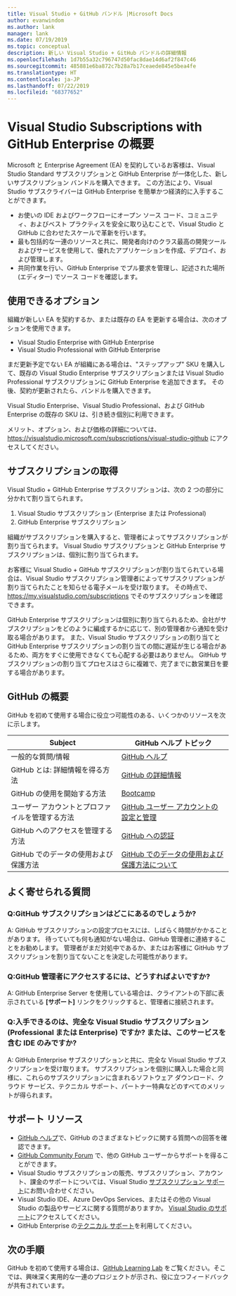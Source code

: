 ```yaml
---
title: Visual Studio + GitHub バンドル |Microsoft Docs
author: evanwindom
ms.author: lank
manager: lank
ms.date: 07/19/2019
ms.topic: conceptual
description: 新しい Visual Studio + GitHub バンドルの詳細情報
ms.openlocfilehash: 1d7b55a32c796747d50fac8dae14d6af2f847c46
ms.sourcegitcommit: 485881e6ba872c7b28a7b17ceaede845e5bea4fe
ms.translationtype: HT
ms.contentlocale: ja-JP
ms.lasthandoff: 07/22/2019
ms.locfileid: "68377652"
---
```

# <a name="introducing-visual-studio-subscriptions-with-github-enterprise"></a>Visual Studio Subscriptions with GitHub Enterprise の概要  

Microsoft と Enterprise Agreement (EA) を契約しているお客様は、Visual Studio Standard サブスクリプションと GitHub Enterprise が一体化した、新しいサブスクリプション バンドルを購入できます。 この方法により、Visual Studio サブスクライバーは GitHub Enterprise を簡単かつ経済的に入手することができます。 

- お使いの IDE およびワークフローにオープン ソース コード、コミュニティ、およびベスト プラクティスを安全に取り込むことで、Visual Studio と GitHub に合わせたスケールで革新を行います。
- 最も包括的な一連のリソースと共に、開発者向けのクラス最高の開発ツールおよびサービスを使用して、優れたアプリケーションを作成、デプロイ、および管理します。 
- 共同作業を行い、GitHub Enterprise でプル要求を管理し、記述された場所 (エディター) でソース コードを確認します。 

## <a name="whats-available"></a>使用できるオプション 

組織が新しい EA を契約するか、または既存の EA を更新する場合は、次のオプションを使用できます。

- Visual Studio Enterprise with GitHub Enterprise
- Visual Studio Professional with GitHub Enterprise

まだ更新予定でない EA が組織にある場合は、"ステップアップ" SKU を購入して、既存の Visual Studio Enterprise サブスクリプションまたは Visual Studio Professional サブスクリプションに GitHub Enterprise を追加できます。  その後、契約が更新されたら、バンドルを購入できます。

Visual Studio Enterprise、Visual Studio Professional、および GitHub Enterprise の既存の SKU は、引き続き個別に利用できます。 

メリット、オプション、および価格の詳細については、 https://visualstudio.microsoft.com/subscriptions/visual-studio-github にアクセスしてください。 

## <a name="getting-your-subscriptions"></a>サブスクリプションの取得

Visual Studio + GitHub Enterprise サブスクリプションは、次の 2 つの部分に分かれて割り当てられます。
1. Visual Studio サブスクリプション (Enterprise または Professional)
2. GitHub Enterprise サブスクリプション

組織がサブスクリプションを購入すると、管理者によってサブスクリプションが割り当てられます。  Visual Studio サブスクリプションと GitHub Enterprise サブスクリプションは、個別に割り当てられます。  

お客様に Visual Studio + GitHub サブスクリプションが割り当てられている場合は、Visual Studio サブスクリプション管理者によってサブスクリプションが割り当てられたことを知らせる電子メールを受け取ります。  その時点で、 https://my.visualstudio.com/subscriptions でそのサブスクリプションを確認できます。  

GitHub Enterprise サブスクリプションは個別に割り当てられるため、会社がサブスクリプションをどのように編成するかに応じて、別の管理者から通知を受け取る場合があります。  また、Visual Studio サブスクリプションの割り当てと GitHub Enterprise サブスクリプションの割り当ての間に遅延が生じる場合があるため、両方をすぐに使用できなくても心配する必要はありません。  GitHub サブスクリプションの割り当てプロセスはさらに複雑で、完了までに数営業日を要する場合があります。  

## <a name="getting-started-with-github"></a>GitHub の概要

GitHub を初めて使用する場合に役立つ可能性のある、いくつかのリソースを次に示します。

| Subject                                  | GitHub ヘルプ トピック                                     |
|------------------------------------------|-------------------------------------------------------|
| 一般的な質問/情報          | [GitHub ヘルプ](https://help.github.com/en)             |
| GitHub とは:  詳細情報を得る方法  | [GitHub の詳細情報](https://help.github.com/en/categories/about-github)                                       |
| GitHub の使用を開始する方法     | [Bootcamp](https://help.github.com/en/categories/bootcamp)                                              |
| ユーザー アカウントとプロファイルを管理する方法       | [GitHub ユーザー アカウントの設定と管理](https://help.github.com/en/categories/setting-up-and-managing-your-github-user-account)    |
| GitHub へのアクセスを管理する方法   | [GitHub への認証](https://help.github.com/en/categories/authenticating-to-github)                           |
| GitHub でのデータの使用および保護方法 | [GitHub でのデータの使用および保護方法について](https://help.github.com/en/categories/understanding-how-github-uses-and-protects-your-data)|

## <a name="frequently-asked-questions"></a>よく寄せられる質問

### <a name="q--where-is-my-github-subscription"></a>Q:GitHub サブスクリプションはどこにあるのでしょうか?
A: GitHub サブスクリプションの設定プロセスには、しばらく時間がかかることがあります。  待っていても何も通知がない場合は、GitHub 管理者に連絡することをお勧めします。  管理者がまだ対処中であるか、またはお客様に GitHub サブスクリプションを割り当てないことを決定した可能性があります。 

### <a name="q--how-do-i-reach-my-github-administrator"></a>Q:GitHub 管理者にアクセスするには、どうすればよいですか?
A: GitHub Enterprise Server を使用している場合は、クライアントの下部に表示されている **[サポート]** リンクをクリックすると、管理者に接続されます。

### <a name="q-do-i-get-the-full-visual-studio-subscription-professional-or-enterprise-or-do-i-just-get-the-ide-with-this-offering"></a>Q:入手できるのは、完全な Visual Studio サブスクリプション (Professional または Enterprise) ですか? または、このサービスを含む IDE のみですか?
A: GitHub Enterprise サブスクリプションと共に、完全な Visual Studio サブスクリプションを受け取ります。  サブスクリプションを個別に購入した場合と同様に、これらのサブスクリプションに含まれるソフトウェア ダウンロード、クラウド サービス、テクニカル サポート、パートナー特典などのすべてのメリットが得られます。

## <a name="support-resources"></a>サポート リソース
- [GitHub ヘルプ](https://help.github.com/en)で、GitHub のさまざまなトピックに関する質問への回答を確認できます。
- [GitHub Community Forum](https://github.community/) で、他の GitHub ユーザーからサポートを得ることができます。
- Visual Studio サブスクリプションの販売、サブスクリプション、アカウント、課金のサポートについては、Visual Studio [サブスクリプション サポート](https://visualstudio.microsoft.com/subscriptions/support/)にお問い合わせください。
- Visual Studio IDE、Azure DevOps Services、またはその他の Visual Studio の製品やサービスに関する質問がありますか。  [Visual Studio のサポート](https://visualstudio.microsoft.com/support/)にアクセスしてください。
- GitHub Enterprise の[テクニカル サポート](https://support.microsoft.com/en-us/supportforbusiness/productselection?sapId=b77fe80f-5417-80bd-4b2a-275cf0018c24)を利用してください。   

## <a name="next-steps"></a>次の手順
GitHub を初めて使用する場合は、[GitHub Learning Lab](https://lab.github.com/) をご覧ください。そこでは、興味深く実用的な一連のプロジェクトが示され、役に立つフィードバックが共有されています。
